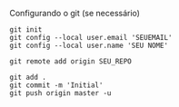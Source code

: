 Configurando o git (se necessário)

```
git init
git config --local user.email 'SEUEMAIL'
git config --local user.name 'SEU NOME'
```

```
git remote add origin SEU_REPO
```

```
git add .
git commit -m 'Initial'
git push origin master -u
```